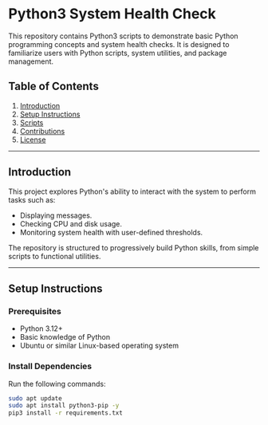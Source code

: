 # Python3 System Health Check

This repository contains Python3 scripts to demonstrate basic Python programming concepts and system health checks. It is designed to familiarize users with Python scripts, system utilities, and package management.

## Table of Contents

1. [Introduction](#introduction)
2. [Setup Instructions](#setup-instructions)
3. [Scripts](#scripts)
4. [Contributions](#contributions)
5. [License](#license)

---

## Introduction

This project explores Python's ability to interact with the system to perform tasks such as:
- Displaying messages.
- Checking CPU and disk usage.
- Monitoring system health with user-defined thresholds.

The repository is structured to progressively build Python skills, from simple scripts to functional utilities.

---

## Setup Instructions

### Prerequisites
- Python 3.12+
- Basic knowledge of Python
- Ubuntu or similar Linux-based operating system

### Install Dependencies

Run the following commands:
```bash
sudo apt update
sudo apt install python3-pip -y
pip3 install -r requirements.txt
